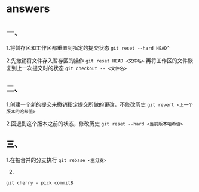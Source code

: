 # answers

## 一、
1.将暂存区和工作区都重置到指定的提交状态
``git reset --hard HEAD^``

2.先撤销将文件存入暂存区的操作
``git reset HEAD <文件名>``
  再将工作区的文件恢复到上一次提交时的状态
``git checkout -- <文件名>``
  

## 二、
1.创建一个新的提交来撤销指定提交所做的更改，不修改历史
``git revert <上一个版本的哈希值>``

2.回退到这个版本之前的状态，修改历史
``git reset --hard <当前版本哈希值>``

## 三、
1.在被合并的分支执行
``git rebase <主分支>``

2.
``git cherry - pick commitB``
